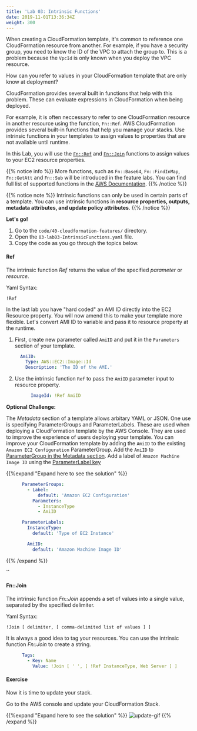 ```yaml
---
title: 'Lab 03: Intrinsic Functions'
date: 2019-11-01T13:36:34Z
weight: 300
---
```

  
When creating a CloudFormation template, it's common to reference one CloudFormation resource from another. 
For example, if you have a security group, you need to know the ID of the VPC to attach the group to. 
This is a problem because the `VpcId` is only known when you deploy the VPC resource. 

How can you refer to values in your CloudFormation template that are only know at deployment?

CloudFormation provides several built in functions that help with this problem.
These can evaluate expressions in CloudFormation when being deployed. 

For example, it is often neccessary to refer to one CloudFormation resource in another resource using the function, `Fn::Ref`. 
AWS CloudFormation provides several built-in functions that help you manage your stacks. 
Use intrinsic functions in your templates to assign values to properties that are not available until runtime.

In this Lab, you will use the [`Fn::Ref`](https://docs.aws.amazon.com/AWSCloudFormation/latest/UserGuide/intrinsic-function-reference-ref.html) and [`Fn::Join`](https://docs.aws.amazon.com/AWSCloudFormation/latest/UserGuide/intrinsic-function-reference-join.html) functions to assign values to your EC2 resource properties. 

{{% notice info %}}
More functions, such as `Fn::Base64`, `Fn::FindInMap`, `Fn::GetAtt` and `Fn::Sub` will be introduced in the feature labs.
You can find full list of supported functions in the
[AWS Documentation](https://docs.aws.amazon.com/AWSCloudFormation/latest/UserGuide/intrinsic-function-reference.html).
{{% /notice %}}

{{% notice note %}} 
Intrinsic functions can only be used in certain parts of a template. You can use intrinsic functions in 
**resource properties, outputs, metadata attributes, and update policy attributes**.
{{% /notice %}}

**Let's go!**

1. Go to the `code/40-cloudformation-features/` directory.
1. Open the `03-lab03-IntrinsicFunctions.yaml` file.
1. Copy the code as you go through the topics below.

#### Ref <a id="ref"></a>
The intrinsic function _Ref_ returns the value of the specified _parameter_ or _resource_.

Yaml Syntax:
```
!Ref
```

In the last lab you have "hard coded" an AMI ID directly into the EC2 Resource property. You will now amend this to make your 
template more flexible. Let's convert AMI ID to variable and pass it to resource property at the runtime.

1. First, create new parameter called `AmiID` and put it in the `Parameters` section of your template.

    ```yaml
      AmiID:
        Type: AWS::EC2::Image::Id
        Description: 'The ID of the AMI.'
    ```
   
1. Use the intrinsic function `Ref` to pass the `AmiID` parameter input to resource property.
    ```yaml
          ImageId: !Ref AmiID
    ```
**Optional Challenge:**
    
The _Metadata_ section of a template allows arbitary YAML or JSON. One use is specifying ParameterGroups and ParameterLabels. These are used when deploying a CloudFormation template by the AWS Console. They are used to improve the experience of users deploying your template.
You can improve your CloudFormation template by adding the `AmiID` to the existing `Amazon EC2 Configuration` ParameterGroup.
Add the `AmiID` to [ParameterGroup in the Metadata section](https://docs.aws.amazon.com/AWSCloudFormation/latest/UserGuide/aws-properties-cloudformation-interface-parametergroup.html). Add a label of `Amazon Machine Image ID` using the [ParameterLabel key](https://docs.aws.amazon.com/AWSCloudFormation/latest/UserGuide/aws-properties-cloudformation-interface-parameterlabel.html)

{{%expand "Expand here to see the solution" %}}
```yaml
      ParameterGroups:
        - Label:
            default: 'Amazon EC2 Configuration'
          Parameters:
            - InstanceType
            - AmiID

      ParameterLabels:
        InstanceType:
          default: 'Type of EC2 Instance'

        AmiID:
          default: 'Amazon Machine Image ID'
```
{{% /expand %}}

``

#### Fn::Join <a id="join"></a>
The intrinsic function _Fn::Join_ appends a set of values into a single value, separated by the specified delimiter.

Yaml Syntax:
```
!Join [ delimiter, [ comma-delimited list of values ] ]
```

It is always a good idea to tag your resources. You can use the intrinsic function _Fn::Join_ to create a string.

```yml
      Tags:
        - Key: Name
          Value: !Join [ ' ', [ !Ref InstanceType, Web Server ] ]
```

#### Exercise

Now it is time to update your stack. 

Go to the AWS console and update your CloudFormation Stack.

{{%expand "Expand here to see the solution" %}}
![update-gif](../update-1.gif)
{{% /expand %}}
